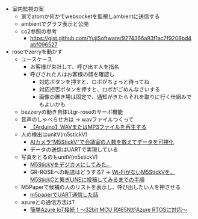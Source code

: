 * 室内監視の案
  * 家でatomか何かでwebsocketを監視しambientに送信する
  * ambientでグラフ表示と公開
  * co2参照の参考
    * https://gist.github.com/YujiSoftware/9274366a93f1ac7f9208bd4abf096527
* roseでzerryを動かす
  * ユースケース
    * お客様が来社して、呼び出す人を指名
    * 呼びされた人はお客様の顔を確認し
      * 対応ボタンを押すと、ロボがちょっと待ってね
      * 対応拒否ボタンを押すと、ロボがごめんなさいする
      * 画像の置き場は固定で、通知がきたらそれを取りに行く仕組みでもよいかも
  * bezzeryの動き自体はgr-roseのサーボ機能
  * 音声のしゃべらせ方は  → wavファイルつくって
    * [【Arduino】WAVまたはMP3ファイルを再生する](https://nn-hokuson.hatenablog.com/entry/2017/09/01/092945)
  * 人の検出はunitV(m5stickV)
    * [AIカメラ“M5StickV”で会議室の人数を数えてデータを可視化](https://eng-blog.iij.ad.jp/archives/8424)
    * データの送信はUARTで実現している
  * 写真をとるのもunitV(m5stickV)
    * [M5StickVをデジカメにしてみた。](https://qiita.com/deckeye/items/dc27c3bbe7ae9e724c35)
    * GR-ROSEへの転送はどうする? → [Wi-FiがないM5StickVを、M5StickCと繋ぎLINEに投稿してみるまでの手順](https://qiita.com/nnn112358/items/5efd926fea20cd6c2c43)
  * M5Paperで候補の人のリストを表示し、呼び出したい人を押させる
    * [m5paperでUART通信した話](http://setsubi.no-mania.com/m5paper/m5paper%E3%81%A7uart%E9%80%9A%E4%BF%A1%E3%81%97%E3%81%9F%E8%A9%B1)
  * azureとの通信方法は?
    * [簡単Azure IoT接続！～32bit MCU RX65NがAzure RTOSに対応～](https://www.renesas.com/us/ja/blogs/easy-azure-iot-connection-rx65n-32bit-mcu-supports-azure-rtos)
